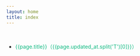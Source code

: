 ```yaml
---
layout: home
title: index
---
```




<div class="div-space" style="height: 12px"/>


<!--@include: ./tip.md-->


<script setup>
import pages from '../yuque.json';
</script>
<ul style="width: 800px;
    margin: 0 auto;
    padding: 24px;
    min-height: calc(100vh - 64px);">
        <li style="line-height: 36px;list-style: disc"  
            v-for="(page,index) in pages"
            :key="page.title + index">
              <a target="_blank"  :href="'/yuque/' + page.slug + '.html'" style="color:#10b981">
            {{page.title}}（{{page.updated_at.split('T')[0]}}）
        </a>
        </li>

</ul>

<style lang="less">
.custom-block {
    width: 800px;
    margin:0 auto;
    position: relative;
}
</style>









